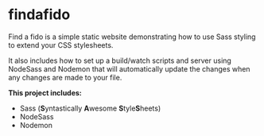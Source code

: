 # findafido

Find a fido is a simple static website demonstrating how to use Sass styling to extend your CSS stylesheets. 

It also includes how to set up a build/watch scripts and server using NodeSass and Nodemon that will automatically update the changes when any changes are made to your file.

**This project includes:**

- Sass (**S**yntastically **A**wesome **S**tyle**S**heets)
- NodeSass
- Nodemon

